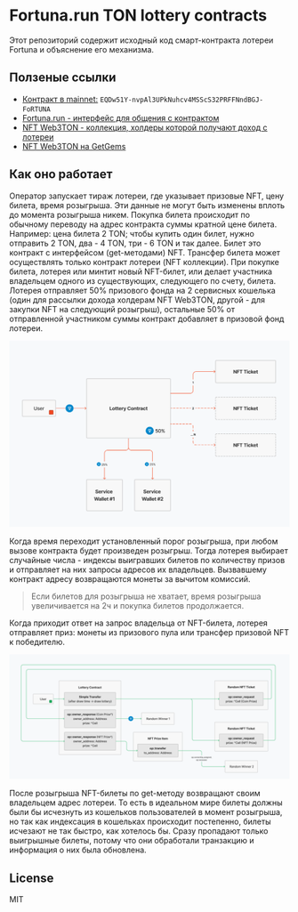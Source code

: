 # Fortuna.run TON lottery contracts

Этот репозиторий содержит исходный код смарт-контракта лотереи Fortuna
и объяснение его механизма.


## Ползеные ссылки
- [Контракт в mainnet:](https://tonscan.org/address/EQDw51Y-nvpAl3UPkNuhcv4MSScS32PRFFNndBGJ-FoRTUNA) `EQDw51Y-nvpAl3UPkNuhcv4MSScS32PRFFNndBGJ-FoRTUNA`
- [Fortuna.run - интерфейс для общения с контрактом](https://fortuna.run)
- [NFT Web3TON - коллекция, холдеры которой получают доход с лотереи](https://web3ton.pro)
- [NFT Web3TON на GetGems](https://getgems.io/collection/EQCdVlYKvCuUaVIWjwlGtQgWvDa8DsbCNEM6hHevSW__-07R)


## Как оно работает

Оператор запускает тираж лотереи, где указывает призовые NFT, цену билета,
время розыгрыша. Эти данные не могут быть изменены вплоть до момента
розыгрыша никем. Покупка билета происходит по обычному переводу на адрес
контракта суммы кратной цене билета. Например: цена билета 2 TON; чтобы
купить один билет, нужно отправить 2 TON, два - 4 TON, три - 6 TON и так
далее. Билет это контракт с интерфейсом (get-методами) NFT. Трансфер
билета может осуществлять только контракт лотереи (NFT коллекции). При
покупке билета, лотерея или минтит новый NFT-билет, или делает участника
владельцем одного из существующих, следующего по счету, билета. Лотерея
отправляет 50% призового фонда на 2 сервисных кошелька (один для рассылки
дохода холдерам NFT Web3TON, другой - для закупки NFT на следующий
розыгрыш), остальные 50% от отправленной участником суммы контракт
добавляет в призовой фонд лотереи.

![](fortuna_buy.png)

Когда время переходит установленный порог розыгрыша, при любом вызове
контракта будет произведен розыгрыш. Тогда лотерея выбирает случайные
числа - индексы выигравших билетов по количеству призов и отправляет на
них запросы адресов их владельцев. Вызвавшему контракт адресу возвращаются
монеты за вычитом комиссий.

> Если билетов для розыгрыша не хватает, время розыгрыша увеличивается на
> 2ч и покупка билетов продолжается.

Когда приходит ответ на запрос владельца от NFT-билета, лотерея отправляет
приз: монеты из призового пула или трансфер призовой NFT к победителю. 

![](fortuna_draw_scheme.png)

После розыгрыша NFT-билеты по get-методу возвращают своим владельцем адрес
лотереи. То есть в идеальном мире билеты должны были бы исчезнуть из
кошельков пользователей в момент розыгрыша, но так как индексация
в кошельках происходит постепенно, билеты исчезают не так быстро, как
хотелось бы. Сразу пропадают только выигрышные билеты, потому что они
обработали транзакцию и информация о них была обновлена.


## License

MIT
